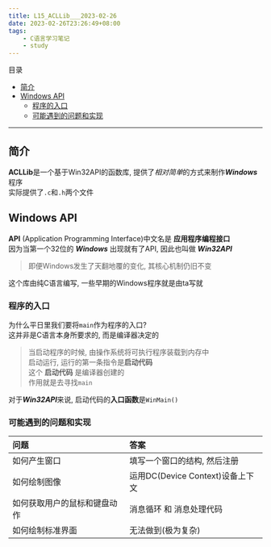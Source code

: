 ```yaml
---
title: L15_ACLLib___2023-02-26
date: 2023-02-26T23:26:49+08:00
tags:
    - C语言学习笔记
    - study
---
```


目录
- [简介](#简介)
- [Windows API](#windows-api)
  - [程序的入口](#程序的入口)
  - [可能遇到的问题和实现](#可能遇到的问题和实现)


- - -

## 简介
**ACLLib**是一个基于Win32API的函数库, 提供了*相对简单*的方式来制作***Windows***程序  
实际提供了`.c`和`.h`两个文件

## Windows API
**API** (Application Programming Interface)中文名是 **应用程序编程接口**  
因为当第一个32位的 ***Windows*** 出现就有了API, 因此也叫做 ***Win32API***  
> 即便Windows发生了天翻地覆的变化, 其核心机制仍旧不变

这个库由纯C语言编写, 一些早期的Windows程序就是由ta写就  

### 程序的入口
为什么平日里我们要将`main`作为程序的入口?  
这并非是C语言本身所要求的, 而是编译器决定的  
> 当启动程序的时候, 由操作系统将可执行程序装载到内存中  
> 启动运行, 运行的第一条指令是**启动代码**  
> 这个 **启动代码** 是编译器创建的  
> 作用就是去寻找`main`

对于***Win32API***来说, 启动代码的**入口函数**是`WinMain()`  

### 可能遇到的问题和实现
| 问题                         | 答案                             |
| :--------------------------- | :------------------------------- |
| 如何产生窗口                 | 填写一个窗口的结构, 然后注册     |
| 如何绘制图像                 | 运用DC(Device Context)设备上下文 |
| 如何获取用户的鼠标和键盘动作 | 消息循环 和 消息处理代码         |
| 如何绘制标准界面             | 无法做到(极为复杂)               |
